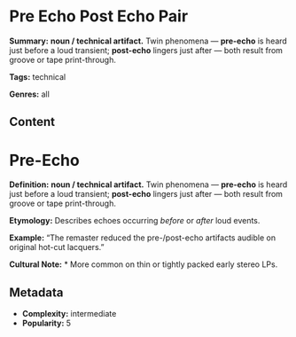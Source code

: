 # Pre Echo Post Echo Pair

**Summary:** **noun / technical artifact.** Twin phenomena — **pre-echo** is heard just before a loud transient; **post-echo** lingers just after — both result from groove or tape print-through.

**Tags:** technical

**Genres:** all

## Content

# Pre-Echo

**Definition:** **noun / technical artifact.** Twin phenomena — **pre-echo** is heard just before a loud transient; **post-echo** lingers just after — both result from groove or tape print-through.

**Etymology:** Describes echoes occurring *before* or *after* loud events.

**Example:** “The remaster reduced the pre-/post-echo artifacts audible on original hot-cut lacquers.”

**Cultural Note:** * More common on thin or tightly packed early stereo LPs.

## Metadata

- **Complexity:** intermediate
- **Popularity:** 5
